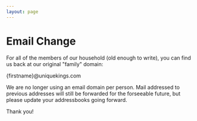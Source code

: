 ```yaml
---
layout: page
---
```


# Email Change

For all of the members of our household (old enough to write), you can find us
back at our original "family" domain:

{firstname}@uniquekings.com

We are no longer using an email domain per person.  Mail addressed to previous
addresses will still be forwarded for the forseeable future, but please update
your addressbooks going forward.

Thank you!


